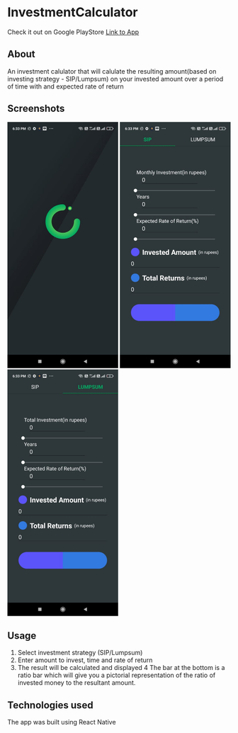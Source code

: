 # InvestmentCalculator


Check it out on Google PlayStore [Link to App](https://play.google.com/store/apps/details?id=com.aaryavrat.InvestmentCalculator)

## About
An investment calulator that will calulate the resulting amount(based on investing strategy - SIP/Lumpsum) on your invested amount over a period of time with and expected rate of return</div>
## Screenshots
<div>
  <img src="screenshots/1.jpeg" width=250/>
  <img src="screenshots/2.jpeg" width=250/>
  <img src="screenshots/3.jpeg" width=250 />
</div>

## Usage
1. Select investment strategy (SIP/Lumpsum)
2. Enter amount to invest, time and rate of return
3. The result will be calculated and displayed 
4 The bar at the bottom is a ratio bar which will give you a pictorial representation of the ratio of invested money to the resultant amount.


## Technologies used
The app was built using React Native





